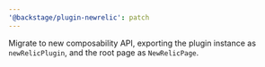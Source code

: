 ```yaml
---
'@backstage/plugin-newrelic': patch
---
```


Migrate to new composability API, exporting the plugin instance as `newRelicPlugin`, and the root page as `NewRelicPage`.
